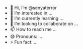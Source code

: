 - 👋 Hi, I’m @senyaterror
- 👀 I’m interested in ...
- 🌱 I’m currently learning ...
- 💞️ I’m looking to collaborate on ...
- 📫 How to reach me ...
- 😄 Pronouns: ...
- ⚡ Fun fact: ...

<!---
senyaterror/senyaterror is a ✨ special ✨ repository because its `README.md` (this file) appears on your GitHub profile.
You can click the Preview link to take a look at your changes.
--->

